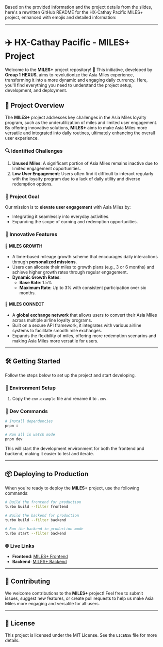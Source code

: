Based on the provided information and the project details from the slides, here's a rewritten GitHub README for the HX-Cathay Pacific MILES+ project, enhanced with emojis and detailed information:

---

# ✈️ HX-Cathay Pacific - MILES+ Project

Welcome to the **MILES+** project repository! 🚀 This initiative, developed by **Group 1 HEXUS**, aims to revolutionize the Asia Miles experience, transforming it into a more dynamic and engaging daily currency. Here, you'll find everything you need to understand the project setup, development, and deployment.

## 🌟 Project Overview

The **MILES+** project addresses key challenges in the Asia Miles loyalty program, such as the underutilization of miles and limited user engagement. By offering innovative solutions, **MILES+** aims to make Asia Miles more versatile and integrated into daily routines, ultimately enhancing the overall user experience.

### 🔍 Identified Challenges
1. **Unused Miles**: A significant portion of Asia Miles remains inactive due to limited engagement opportunities.
2. **Low User Engagement**: Users often find it difficult to interact regularly with the loyalty program due to a lack of daily utility and diverse redemption options.

### 🎯 Project Goal
Our mission is to **elevate user engagement** with Asia Miles by:
- Integrating it seamlessly into everyday activities.
- Expanding the scope of earning and redemption opportunities.

### 🚀 Innovative Features

#### 🌱 MILES GROWTH
- A time-based mileage growth scheme that encourages daily interactions through **personalized missions**.
- Users can allocate their miles to growth plans (e.g., 3 or 6 months) and achieve higher growth rates through regular engagement.
- **Dynamic Growth Rates**:
  - **Base Rate**: 1.5%
  - **Maximum Rate**: Up to 3% with consistent participation over six months.
  
#### 🔗 MILES CONNECT
- A **global exchange network** that allows users to convert their Asia Miles across multiple airline loyalty programs.
- Built on a secure API framework, it integrates with various airline systems to facilitate smooth mile exchanges.
- Expands the flexibility of miles, offering more redemption scenarios and making Asia Miles more versatile for users.

---

## 🛠️ Getting Started

Follow the steps below to set up the project and start developing.

### 📁 Environment Setup

1. Copy the `env.example` file and rename it to `.env`.

### 🚀 Dev Commands

```bash
# Install dependencies
pnpm i

# Run all in watch mode
pnpm dev
```

This will start the development environment for both the frontend and backend, making it easier to test and iterate.

---

## 📦 Deploying to Production

When you're ready to deploy the **MILES+** project, use the following commands:

```bash
# Build the frontend for production
turbo build --filter frontend

# Build the backend for production
turbo build --filter backend

# Run the backend in production mode
turbo start --filter backend
```

### 🌐 Live Links
- **Frontend**: [MILES+ Frontend](https://milesplus.netlify.app/)
- **Backend**: [MILES+ Backend](https://hx-cathay-production.up.railway.app/)

---

## 🤝 Contributing

We welcome contributions to the **MILES+** project! Feel free to submit issues, suggest new features, or create pull requests to help us make Asia Miles more engaging and versatile for all users.

---

## 📄 License

This project is licensed under the MIT License. See the `LICENSE` file for more details.
